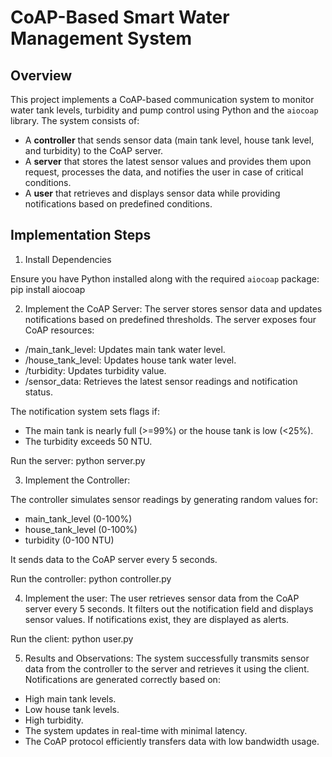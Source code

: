 # CoAP-Based Smart Water Management System

## Overview

This project implements a CoAP-based communication system to monitor water tank levels, turbidity and pump control using Python and the `aiocoap` library. The system consists of:

- A **controller** that sends sensor data (main tank level, house tank level, and turbidity) to the CoAP server.
- A **server** that stores the latest sensor values and provides them upon request, processes the data, and notifies the user in case of critical conditions.
- A **user** that retrieves and displays sensor data while providing notifications based on predefined conditions.

## Implementation Steps

1. Install Dependencies

Ensure you have Python installed along with the required `aiocoap` package: pip install aiocoap


2. Implement the CoAP Server:
The server stores sensor data and updates notifications based on predefined thresholds. The server exposes four CoAP resources:

- /main_tank_level: Updates main tank water level.
- /house_tank_level: Updates house tank water level.
- /turbidity: Updates turbidity value.
- /sensor_data: Retrieves the latest sensor readings and notification status.


The notification system sets flags if:
- The main tank is nearly full (>=99%) or the house tank is low (<25%).
- The turbidity exceeds 50 NTU.

Run the server: python server.py

3. Implement the Controller:
   
The controller simulates sensor readings by generating random values for:
- main_tank_level (0-100%)
- house_tank_level (0-100%)
- turbidity (0-100 NTU)

It sends data to the CoAP server every 5 seconds.

Run the controller: python controller.py

4. Implement the user:
The user retrieves sensor data from the CoAP server every 5 seconds. It filters out the notification field and displays sensor values. If notifications exist, they are displayed as alerts.

Run the client: python user.py

5. Results and Observations:
The system successfully transmits sensor data from the controller to the server and retrieves it using the client.
Notifications are generated correctly based on:
- High main tank levels.
- Low house tank levels.
- High turbidity.
- The system updates in real-time with minimal latency.
- The CoAP protocol efficiently transfers data with low bandwidth usage.
